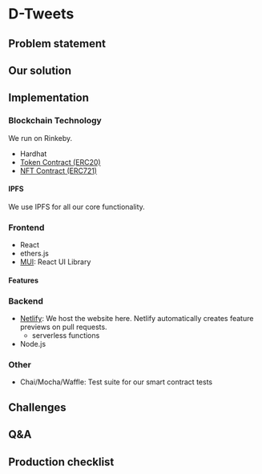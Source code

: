 # D-Tweets

## Problem statement

## Our solution

## Implementation

### Blockchain Technology

We run on Rinkeby.

- Hardhat
- [Token Contract (ERC20)]()
- [NFT Contract (ERC721)]()

#### IPFS

We use IPFS for all our core functionality.

### Frontend

- React
- ethers.js
- [MUI](https://mui.com/): React UI Library

#### Features

### Backend

- [Netlify](https://www.netlify.com/): We host the website here. Netlify automatically creates feature previews on pull requests.
  - serverless functions
- Node.js

### Other

- Chai/Mocha/Waffle: Test suite for our smart contract tests

## Challenges

## Q&A

## Production checklist
